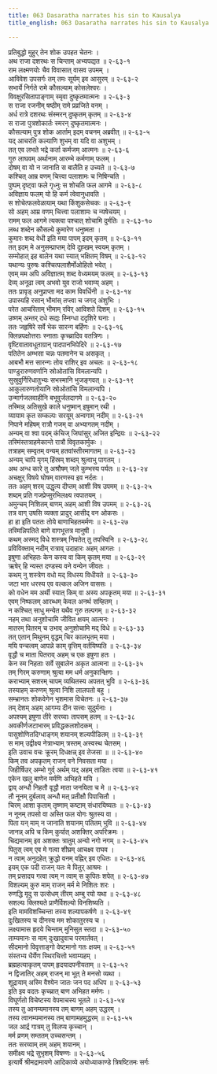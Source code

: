 ```yaml
---
title: 063 Dasaratha narrates his sin to Kausalya
title_english: 063 Dasaratha narrates his sin to Kausalya

---
```


<div class="audioEmbed"  caption="श्रीराम-हरिसीताराममूर्ति-घनपाठिभ्यां वचनम्" src="https://archive.org/download/Ramayana-recitation-Sriram-harisItArAmamUrti-Ghanapaati-v2/Kanda_2/Kanda_2_AYK-063-Dashrathena_Poorvakrutha_Balavadha_Kathanam.mp3"></div>

प्रतिबुद्धो मुहुर् तेन शोक उपहत चेतनः ।  
अथ राजा दशरथः स चिन्ताम् अभ्यपद्यत ॥ २-६३-१  
राम लक्ष्मणयोः चैव विवासात् वासव उपमम् ।  
आविवेश उपसर्गः तम् तमः सूर्यम् इव आसुरम् ॥ २-६३-२  
सभार्ये निर्गते रामे कौसल्याम् कोसलेश्वरः ।  
विवक्षुरसितापाङ्गाम् स्मृवा दुष्कृतमात्मनः ॥ २-६३-३  
स राजा रजनीम् षष्ठीम् रामे प्रव्रजिते वनम् ।  
अर्ध रात्रे दशरथः संस्मरन् दुष्कृतम् कृतम् ॥ २-६३-४  
स राजा पुत्रशोकार्तः स्मरन् दुष्कृतमात्मनः ।  
कौसल्याम् पुत्र शोक आर्ताम् इदम् वचनम् अब्रवीत् ॥ २-६३-५  
यद् आचरति कल्याणि शुभम् वा यदि वा अशुभम् ।  
तत् एव लभते भद्रे कर्ता कर्मजम् आत्मनः ॥ २-६३-६  
गुरु लाघवम् अर्थानाम् आरम्भे कर्मणाम् फलम् ।  
दोषम् वा यो न जानाति स बालैति ह उच्यते ॥ २-६३-७  
कश्चित् आम्र वणम् चित्त्वा पलाशामः च निषिन्चति ।  
पुष्पम् दृष्ट्वा फले गृध्नुः स शोचति फल आगमे ॥ २-६३-८  
अविज्ञाय फलम् यो हि कर्म त्वेवानुधावति ।  
स शोचेत्फलवेळायाम् यथा किंशुकसेचकः ॥ २-६३-९  
सो अहम् आम्र वणम् चित्त्वा पलाशामः च न्यषेचयम् ।  
रामम् फल आगमे त्यक्त्वा पश्चात् शोचामि दुर्मतिः ॥ २-६३-१०  
लब्ध शब्देन कौसल्ये कुमारेण धनुष्मता ।  
कुमारः शब्द वेधी इति मया पापम् इदम् कृतम् ॥ २-६३-११  
तत् इदम् मे अनुसम्प्राप्तम् देवि दुह्खम् स्वयम् कृतम् ।  
सम्मोहात् इह बालेन यथा स्यात् भक्षितम् विषम् ॥ २-६३-१२  
यथान्यः पुरुषः कश्चित्पलाशैर्मोओहितो भवेत् ।  
एवम् मम अपि अविज्ञातम् शब्द वेध्यमयम् फलम् ॥ २-६३-१३  
देव्य् अनूढा त्वम् अभवो युव राजो भवाम्य् अहम् ।  
ततः प्रावृड् अनुप्राप्ता मद काम विवर्धिनी ॥ २-६३-१४  
उपास्यहि रसान् भौमांस् तप्त्वा च जगद् अंशुभिः ।  
परेत आचरिताम् भीमाम् रविर् आविशते दिशम् ॥ २-६३-१५  
उष्णम् अन्तर् दधे सद्यः स्निग्धा ददृशिरे घनाः ।  
ततः जहृषिरे सर्वे भेक सारन्ग बर्हिणः ॥ २-६३-१६  
क्लिन्नपक्षोत्तराः स्नाताः कृच्च्रादिव वतत्रिणः ।  
वृष्टिवातावधूताग्रान् पादपानभिपेदिरे ॥ २-६३-१७  
पतितेन अम्भसा चन्नः पतमानेन च असकृत् ।  
आबभौ मत्त सारन्गः तोय राशिर् इव अचलः ॥ २-६३-१८  
पाण्डुरारुणवर्णानि स्रोओतांसि विमलान्यपि ।  
सुस्रुवुर्गिरिधातुभ्यः सभस्मानि भुजङ्गवत् ॥ २-६३-१९  
आकुलारुणतोयानि स्रोओतांसि विमलान्यपि ।  
उन्मार्गजलवाहीनि बभूवुर्जलदागमे ॥ २-६३-२०  
तस्मिन्न् अतिसुखे काले धनुष्मान् इषुमान् रथी ।  
व्यायाम कृत सम्कल्पः सरयूम् अन्वगाम् नदीम् ॥ २-६३-२१  
निपाने महिषम् रात्रौ गजम् वा अभ्यागतम् नदीम् ।  
अन्यम् वा श्वा पदम् कंचिज् जिघांसुर् अजित इन्द्रियः ॥ २-६३-२२  
तस्मिंस्तत्राहमेकान्ते रात्रौ विवृतकार्मुकः ।  
तत्राहम् सम्वृतम् वन्यम् हतवांस्तीरमागतम् ॥ २-६३-२३  
अन्यम् चापि मृगम् हिंस्रम् शब्दम् श्रुत्वाभु पागतम् ।  
अथ अन्ध कारे तु अश्रौषम् जले कुम्भस्य पर्यतः ॥ २-६३-२४  
अचक्षुर् विषये घोषम् वारणस्य इव नर्दतः ।  
ततः अहम् शरम् उद्धृत्य दीप्तम् आशी विष उपमम् ॥ २-६३-२५  
शब्दम् प्रति गजप्रेप्सुरभिलक्ष्य त्वपातयम् ।  
अमुन्चम् निशितम् बाणम् अहम् आशी विष उपमम् ॥ २-६३-२६  
तत्र वाग् उषसि व्यक्ता प्रादुर् आसीद् वन ओकसः ।  
हा हा इति पततः तोये बाणाभिहतमर्मणः ॥ २-६३-२७  
तस्मिन्निपतिते बाणे वागभूत्तत्र मानुषी ।  
कथम् अस्मद् विधे शस्त्रम् निपतेत् तु तपस्विनि ॥ २-६३-२८  
प्रविविक्ताम् नदीम् रात्राव् उदाहारः अहम् आगतः ।  
इषुणा अभिहतः केन कस्य वा किम् कृतम् मया ॥ २-६३-२९  
ऋषेर् हि न्यस्त दण्डस्य वने वन्येन जीवतः ।  
कथम् नु शस्त्रेण वधो मद् विधस्य विधीयते ॥ २-६३-३०  
जटा भार धरस्य एव वल्कल अजिन वाससः ।  
को वधेन मम अर्थी स्यात् किम् वा अस्य अपकृतम् मया ॥ २-६३-३१  
एवम् निष्फलम् आरब्धम् केवल अनर्थ सम्हितम् ।  
न कश्चित् साधु मन्येत यथैव गुरु तल्पगम् ॥ २-६३-३२  
नहम् तथा अनुशोचामि जीवित क्षयम् आत्मनः ।  
मातरम् पितरम् च उभाव् अनुशोचामि मद् विधे ॥ २-६३-३३  
तत् एतान् मिथुनम् वृद्धम् चिर कालभृतम् मया ।  
मयि पन्चत्वम् आपन्ने काम् वृत्तिम् वर्तयिष्यति ॥ २-६३-३४  
वृद्धौ च माता पितराव् अहम् च एक इषुणा हतः ।  
केन स्म निहताः सर्वे सुबालेन अकृत आत्मना ॥ २-६३-३५  
तम् गिरम् करुणाम् श्रुत्वा मम धर्म अनुकान्क्षिणः ।  
कराभ्याम् सशरम् चापम् व्यथितस्य अपतत् भुवि ॥ २-६३-३६  
तस्याहम् करुणम् श्रुत्वा निशि लालपतो बहु ।  
सम्भ्रानतः शोकवेगेन भृशमास विचेतनः ॥ २-६३-३७  
तम् देशम् अहम् आगम्य दीन सत्त्वः सुदुर्मनाः ।  
अपश्यम् इषुणा तीरे सरय्वाः तापसम् हतम् ॥ २-६३-३८  
अवकीर्णजटाभारम् प्रविद्धकलशोदकम् ।  
पासुशोणितदिग्धाङ्गम् शयानम् शल्यपीडितम् ॥ २-६३-३९  
स माम् उद्वीक्ष्य नेत्राभ्याम् त्रस्तम् अस्वस्थ चेतसम् ।  
इति उवाच वचः क्रूरम् दिधक्षन्न् इव तेजसा ॥ ॥ २-६३-४०  
किम् तव अपकृतम् राजन् वने निवसता मया ।  
जिहीर्षिउर् अम्भो गुर्व् अर्थम् यद् अहम् ताडितः त्वया ॥ २-६३-४१  
एकेन खलु बाणेन मर्मणि अभिहते मयि ।  
द्वाव् अन्धौ निहतौ वृद्धौ माता जनयिता च मे ॥ २-६३-४२  
तौ नूनम् दुर्बलाव् अन्धौ मत् प्रतीक्षौ पिपासितौ ।  
चिरम् आशा कृताम् तृष्णाम् कष्टाम् संधारयिष्यतः ॥ २-६३-४३  
न नूनम् तपसो वा अस्ति फल योगः श्रुतस्य वा ।  
पिता यन् माम् न जानाति शयानम् पतितम् भुवि ॥ २-६३-४४  
जानन्न् अपि च किम् कुर्यात् अशक्तिर् अपरिक्रमः ।  
चिद्यमानम् इव अशक्तः त्रातुम् अन्यो नगो नगम् ॥ २-६३-४५  
पितुस् त्वम् एव मे गत्वा शीघ्रम् आचक्ष्व राघव ।  
न त्वाम् अनुदहेत् क्रुद्धो वनम् वह्निर् इव एधितः ॥ २-६३-४६  
इयम् एक पदी राजन् यतः मे पितुर् आश्रमः ।  
तम् प्रसादय गत्वा त्वम् न त्वाम् स कुपितः शपेत् ॥ २-६३-४७  
विशल्यम् कुरु माम् राजन् मर्म मे निशितः शरः ।  
रुणद्धि मृदु स उत्सेधम् तीरम् अम्बु रयो यथा ॥ २-६३-४८  
सशल्यः क्लिश्यते प्राणैर्विशल्यो विनशिष्यति ।  
इति मामविशच्चिन्ता तस्य शल्यापकर्षणे ॥ २-६३-४९  
दुःखितस्य च दीनस्य मम शोकातुरस्य च ।  
लक्ष्यामास हृदये चिन्ताम् मुनिसुत स्तदा ॥ २-६३-५०  
ताम्यमानः स माम् दुःखादुवाच परमार्तवत् ।  
सीदमानो विवृत्ताङ्गो वेष्टमानो गतः क्षयम् ॥ २-६३-५१  
संस्तभ्य धैर्येण स्थिरचित्तो भवाम्यहम् ।  
ब्रह्महत्याकृतम् पापम् हृदयादपनीयताम् ॥ २-६३-५२  
न द्विजातिर् अहम् राजन् मा भूत् ते मनसो व्यथा ।  
शूद्रायाम् अस्मि वैश्येन जातः जन पद अधिप ॥ २-६३-५३  
इति इव वदतः कृच्च्रात् बाण अभिहत मर्मणः ।  
विघूर्णतो विचेष्टस्य वेपमाचस्य भूतले ॥ २-६३-५४  
तस्य तु आनम्यमानस्य तम् बाणम् अहम् उद्धरम् ।  
तस्य त्वानम्यमानस्य तम् बाणामहमुद्धरम् ॥ २-६३-५५  
जल आर्द्र गात्रम् तु विलप्य कृच्चान् ।  
मर्म व्रणम् सम्ततम् उच्चसन्तम् ।  
ततः सरय्वाम् तम् अहम् शयानम् ।  
समीक्ष्य भद्रे सुभृशम् विषण्णः ॥ २-६३-५६  
इत्यार्षे श्रीमद्रामायणे आदिकाव्ये अयोध्याकाण्डे त्रिषष्टितमः सर्गः